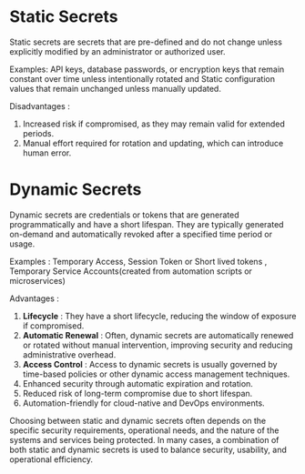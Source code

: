 # Static Secrets
Static secrets are secrets that are pre-defined and do not change unless explicitly modified by an administrator or authorized user.

Examples: API keys, database passwords, or encryption keys that remain constant over time unless intentionally rotated and Static configuration values that remain unchanged unless manually updated. 

Disadvantages :
1) Increased risk if compromised, as they may remain valid for extended periods.
2) Manual effort required for rotation and updating, which can introduce human error.

# Dynamic Secrets
Dynamic secrets are credentials or tokens that are generated programmatically and have a short lifespan. They are typically generated on-demand and automatically revoked after a specified time period or usage.

Examples : Temporary Access, Session Token or Short lived tokens , Temporary Service Accounts(created from automation scripts or microservices)

Advantages :
1) **Lifecycle** : They have a short lifecycle, reducing the window of exposure if compromised.
2) **Automatic Renewal** : Often, dynamic secrets are automatically renewed or rotated without manual intervention, improving security and reducing administrative overhead.
3) **Access Control** : Access to dynamic secrets is usually governed by time-based policies or other dynamic access management techniques.
4) Enhanced security through automatic expiration and rotation.
5) Reduced risk of long-term compromise due to short lifespan.
6) Automation-friendly for cloud-native and DevOps environments.

Choosing between static and dynamic secrets often depends on the specific security requirements, operational needs, and the nature of the systems and services being protected. In many cases, a combination of both static and dynamic secrets is used to balance security, usability, and operational efficiency.
